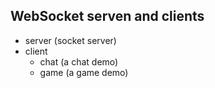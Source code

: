 ## WebSocket serven and clients

- server (socket server)
- client
    - chat (a chat demo)
    - game (a game demo)
